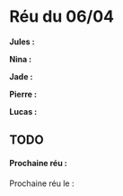# Réu du 06/04
**Jules :**


**Nina :**


**Jade :**


**Pierre :**


**Lucas :**


## TODO


#### Prochaine réu :

Prochaine réu le : 


